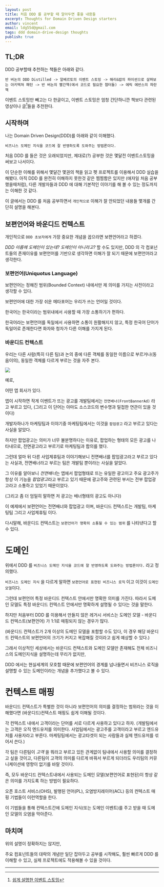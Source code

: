 ```yaml
---
layout: post
title: 처음 DDD 를 공부할 때 알아두면 좋을 내용들
excerpt: Thoughts for Domain Driven Design starters
author: vincent
email: ldg55d@gmail.com
tags: ddd domain-drive-design thoughts
publish: true
---
```


## TL;DR

DDD 공부할때 추천하는 책들은 아래와 같다.

`반 버논의 DDD Distilled -> 알베르토의 이벤트 스토밍 -> 해리&밥의 파이썬으로 살펴보는 아키텍쳐 패턴 -> 반 버논의 빨간책(에서 코드로 필요한 챕터들) -> 에릭 에반스의 파란책`

이벤트 스토밍만 빼고는 다 한글이고, 이벤트 스토밍은 엄청 간단하니깐 책보다 관련된 영상이나 글[^1]들을 추천한다.

## 시작하며

나는 Domain Driven Design(DDD)를 아래와 같이 이해했다.

`비즈니스 도메인 지식을 코드에 잘 반영하도록 도와주는 방법론이다.`

처음 DDD 를 들은 것은 오래되었지만, 제대로(?) 공부한 것은 몇달전 이벤트스토밍을 써보고 나서이다.

이 단순한 이해를 위해서 몇달간 몇권의 책을 읽고 펫 프로젝트를 이용해서 DDD 실습을 해봤다. 아직 DDD 를 완전히 이해하지 못한것 같은 찜찜함은 있지만 (애자일 처음 공부했을때처럼), 다른 개발자들과 DDD 에 대해 기본적인 이야기를 해 볼 수 있는 정도까지는 이해한 것 같다.

이 글에서는 DDD 를 처음 공부하면서 `개인적으로` 이해가 잘 안되었던 내용들 몇개를 간단히 설명을 해본다.

## 보편언어와 바운디드 컨텍스트

개인적으로 `DDD 초보자에게` 가장 중요한 개념을 꼽으라면 보편언어라고 하겠다.

*DDD 이름에 도메인이 있는데? 도메인이 아니라고?* 할 수도 있지만, DDD 의 각 컴포넌트들의 존재이유를 보편언어를 기반으로 생각하면 이해가 잘 되기 때문에 보편언어라고 생각한다.

### 보편언어(Uniquotus Language)

보편언어는 정해진 범위(Bounded Context) 내에서만 제 의미를 가지는 사전이라고 생각할 수 있다.

보편언어에 대한 가장 쉬운 메타포어는 우리가 쓰는 언어일 것이다.

한국어는 한국이라는 범위내에서 사용할 때 가장 소통하기가 편하다.

한국어라는 보편언어를 독일에서 사용하면 소통이 원활해지지 않고, 특정 한국어 단어가 독일어로 존재한다면 화자와 청자가 다른 이해를 가지게 된다.

### 바운디드 컨텍스트

우리는 다른 사람(특히 다른 팀)과 논의 중에 다른 객체를 동일한 이름으로 부르거나(동음이의), 동일한 객체를 다르게 부르는 것을 자주 본다.

<img src="https://i.pinimg.com/originals/93/94/11/9394116d16507b07d8032f325321b6ee.jpg"/>

예로,

어떤 앱 회사가 있다. 

앱이 시작하면 작게 이벤트가 뜨는 광고를 개발팀에서는 `전면배너(FrontBannerAd)` 라고 부르고 있다, (그리고 이 단어는 아마도 소스코드의 변수명과 밀접한 연관이 있을 것이다)

개발자하나가 마케팅팀과 이야기중 마케팅팀에서는 이것을 `팝업광고` 라고 부르고 있다는 사실을 알았다.

하지만 팝업광고는 의미가 너무 불분명하다는 이유로, 팝업하는 형태의 모든 광고를 나타내므로, 전면광고라고 부르기로 마케팅팀과 합의를 했다.

그런데 얼마 뒤 다른 사업제휴팀과 이야기해보니 전면배너를 팝업광고라고 부르고 있다는 사실과, 전면배너라고 부르는 팀은 개발팀 뿐이라는 사실을 알았다.

그 이유를 알아보니 *전면배너*는 앱에서 팝업형태로 뜨는 유일한 광고이고 주요 광고주가 항상 이 기능을 *팝업광고*라고 부르고 있기 때문에 광고주와 관련된 부서는 전부 팝업광고라고 소통하고 있었기 때문이었다.

(그리고 좀 더 엄밀히 말하면 저 광고는 배너형태의 광고도 아니다)

이 예제에서 보편언어는 전면배너와 팝업광고 이며, 바운디드 컨텍스트는 개발팀, 마케팅팀 그리고 사업제휴팀 이다.

다시말해, 바운디드 컨텍스트는 `보편언어가 명확히 소통될 수 있는 범위` 를 나타낸다고 할 수 있다.

# 도메인

위에서 DDD 를 `비즈니스 도메인 지식을 코드에 잘 반영하도록 도와주는 방법론이다.` 라고 정의했다.

`비즈니스 도메인 지식` 을 다르게 말하면 `보편언어로 표현된 비즈니스 로직` 이고 이것이 `도메인 모델`이다.

그런데 보편언어 특정 바운디드 컨텍스트 안에서만 명확한 의미를 가진다.  따라서 도메인 모델도 특정 바운디드 컨텍스트 안에서만 명확하게 설명될 수 있다는 것을 말한다.

하지만 처음부터 DDD 를 이용해서 만들지 않은 레거시 서비스는 도메인 모델 - 바운디드 컨텍스트(보편언어) 가 1:1로 매핑되지 않는 경우가 많다.

(바운디드 컨텍스트가 2개 이상의 도메인 모델을 포함할 수도 있다, 이 경우 해당 바운디드 컨텍스트의 보편언어의 크기가 커지고 복잡해질 것이라고 쉽게 예상할 수 있다.)

그래서 이상적인 세상에서는 바운디드 컨텍스트와 도메인 모델만 존재해도 전체 비즈니스의 도메인지식을 설명하는데 무리가 없지만,

DDD 에서는 현실세계의 모호함 때문에 보편언어의 경계를 넘나들면서 비즈니스 로직을 설명할 수 있는 도메인이라는 개념을 추가했다고 볼 수 있다.

# 컨텍스트 매핑

바운디드 컨텍스트가 특별한 것이 아니라 보편언어의 의미를 결정하는 범위라는 것을 이해했다면 (바운디드)컨텍스트 매핑도 쉽게 이해될 것이다.

각 컨텍스트 내에서 고객이라는 단어를 서로 다르게 사용하고 있다고 하자.
(개발팀에서는 고객은 오직 엔드유저를 의미한다. 사업팀에서는 광고주를 고객이라고 부르고 엔드유저를 사용자라고 부른다. 마케팅팀에서는 광고타겟이 되는 사람들과 실제 엔드유저를 섞어서 쓴다.)

각 팀은 다른팀이 *고객* 을 뭐라고 부르고 있든 관계없이 팀내에서 사용할 의미를 결정하고 싶을 것이고, 다른팀이 고객의 의미를 다르게 바꿔서 부르게 되더라도 우리팀의 커뮤니케이션에 영향이 없기를 바랄 것이다.

즉, 모두 바운디드 컨텍스트내에서 사용되는 도메인 모델(보편언어로 표현된)이 항상 같은 의미를 가지도록 하는 방법이 필요하다.

오픈 호스트 서비스(OHS), 발행된 언어(PL), 오염방지레이어(ACL) 등의 컨텍스트 매핑 기법들이 이런역할을 한다.

이 기법들을 통해 컨텍스트간에 도메인 지식(또는 도메인 이벤트)를 주고 받을 때 도메인 모델의 오염을 막아준다.


## 마치며

위의 설명이 정확하지는 않지만,

주요 컴포넌트들의 대략의 개념만 일단 잡아두고 공부를 시작해도, 훨씬 빠르게 DDD 를 이해할 수 있고, 실제 프로젝트에도 적용해볼 수 있을 것이다.

----

[^1]: [쉽게 설명한 이벤트 스토밍](https://haandol.github.io/2020/12/10/demystifying-event-storming.html)
